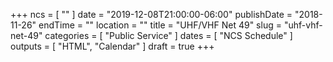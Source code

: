 +++
ncs = [ "" ]
date = "2019-12-08T21:00:00-06:00"
publishDate = "2018-11-26"
endTime = ""
location = ""
title = "UHF/VHF Net 49"
slug = "uhf-vhf-net-49"
categories = [ "Public Service" ]
dates = [ "NCS Schedule" ]
outputs = [ "HTML", "Calendar" ]
draft = true
+++
